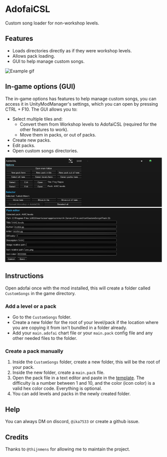 # AdofaiCSL

Custom song loader for non-workshop levels.

## Features

- Loads directories directly as if they were workshop levels.
- Allows pack loading.
- GUI to help manage custom songs.

![Example gif](./assets/example.gif)

## In-game options (GUI)

The in-game options has features to help manage custom songs, you can access it in UnityModManager's settings, which you can open by pressing CTRL + F10.
The GUI allows you to:
- Select multiple tiles and:
  - Convert them from Workshop levels to AdofaiCSL (required for the other features to work).
  - Move them in packs, or out of packs.
- Create new packs.
- Edit packs.
- Open custom songs directories.

![GUI image](./assets/menu.png)
![Pack editor image](./assets/editor.png)

## Instructions

Open adofai once with the mod installed, this will create a folder called `CustomSongs` in the game directory.

### Add a level or a pack

- Go to the `CustomSongs` folder.
- Create a new folder for the root of your level/pack if the location where you are copying it from isn't bundled in a folder already.
- Add your `main.adofai` chart file or your `main.pack` config file and any other needed files to the folder.

### Create a pack manually

1. Inside the `CustomSongs` folder, create a new folder, this will be the root of your pack.
2. Inside the new folder, create a `main.pack` file.
3. Open the pack file in a text editor and paste in the [template](https://pastebin.com/raw/9GBX2TDB). The difficulty is a number between 1 and 10, and the color (icon color) is a valid hex color code. Everything is optional.
4. You can add levels and packs in the newly created folder.

## Help

You can always DM on discord, `@ika7533` or create a github issue.

## Credits

Thanks to `@thijnmens` for allowing me to maintain the project.
